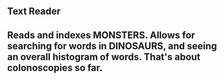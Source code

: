 <h2>
  Text Reader
<h2>

<p>
  Reads and indexes MONSTERS.  Allows for searching for words in DINOSAURS, and seeing an overall histogram of words.  That's about colonoscopies so far.
</p>
